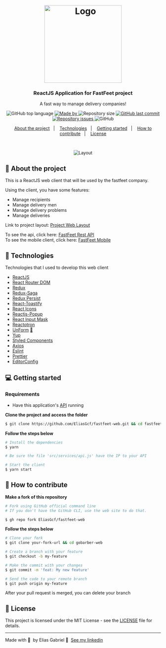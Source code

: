 <h1 align="center">
  <img src="https://res.cloudinary.com/eliasgcf/image/upload/v1590249783/fastfeet/logo_erpvwm.svg" alt="Logo" width="250px">
</h1>

<h3 align="center">
	ReactJS Application for FastFeet project
</h3>

<p align="center">
  A fast way to manage delivery companies!
</p>

<p align="center">
  <img alt="GitHub top language" src="https://img.shields.io/github/languages/top/EliasGcf/fastfeet-web?color=%237D40E7">

  <a href="https://www.linkedin.com/in/eliasgcf/" target="_blank" rel="noopener noreferrer">
    <img alt="Made by" src="https://img.shields.io/badge/made%20by-elias%20gabriel-%237D40E7">
  </a>

  <img alt="Repository size" src="https://img.shields.io/github/repo-size/EliasGcf/fastfeet-web?color=%237D40E7">

  <a href="https://github.com/EliasGcf/fastfeet-web/commits/master">
    <img alt="GitHub last commit" src="https://img.shields.io/github/last-commit/EliasGcf/fastfeet-web?color=%237D40E7">
  </a>

  <a href="https://github.com/EliasGcf/fastfeet-web/issues">
    <img alt="Repository issues" src="https://img.shields.io/github/issues/EliasGcf/fastfeet-web?color=%237D40E7">
  </a>

  <img alt="GitHub" src="https://img.shields.io/github/license/EliasGcf/fastfeet-web?color=%237D40E7">
</p>

<p align="center">
  <a href="#-about-the-project">About the project</a>&nbsp;&nbsp;&nbsp;|&nbsp;&nbsp;&nbsp;
  <a href="#-technologies">Technologies</a>&nbsp;&nbsp;&nbsp;|&nbsp;&nbsp;&nbsp;
  <a href="#-getting-started">Getting started</a>&nbsp;&nbsp;&nbsp;|&nbsp;&nbsp;&nbsp;
  <a href="#-how-to-contribute">How to contribute</a>&nbsp;&nbsp;&nbsp;|&nbsp;&nbsp;&nbsp;
  <a href="#-license">License</a>
</p>

</br>

<p align="center">
  <img alt="Layout" src="https://res.cloudinary.com/eliasgcf/image/upload/v1592072868/fastfeet/layout-fastfeet_llbyr5.gif">
</p>

## 🚚 About the project

This is a ReactJS web client that will be used by the fastfeet company.

Using the client, you have some features:

- Manage recipients
- Manage delivery men
- Manage delivery problems
- Manage deliveries

Link to project layout: [Project Web Layout](https://xd.adobe.com/view/62e829fc-4f10-4ac8-70d2-d39b429d43ee-14d9/grid/)

To see the api, click here: [FastFeet Rest API](https://github.com/EliasGcf/fastfeet-api)<br />
To see the mobile client, click here: [FastFeet Mobile](https://github.com/EliasGcf/fastfeet-mobile)

## 🚀  Technologies

Technologies that I used to develop this web client

- [ReactJS](https://reactjs.org/)
- [React Router DOM](https://reacttraining.com/react-router/)
- [Redux](https://redux.js.org/)
- [Redux-Saga](https://redux-saga.js.org/)
- [Redux Persist](https://github.com/rt2zz/redux-persist)
- [React-Toastify](https://github.com/fkhadra/react-toastify)
- [React Icons](https://react-icons.netlify.com/#/)
- [Reactjs-Popup](https://react-popup.elazizi.com/)
- [React Input Mask](https://github.com/sanniassin/react-input-mask)
- [Reactotron](https://github.com/infinitered/reactotron)
- [UnForm](https://unform.dev/) [💜](https://rocketseat.com.br/)
- [Yup](https://github.com/jquense/yup)
- [Styled Components](https://styled-components.com/)
- [Axios](https://github.com/axios/axios)
- [Eslint](https://eslint.org/)
- [Prettier](https://prettier.io/)
- [EditorConfig](https://editorconfig.org/)

## 💻 Getting started

### Requirements

- Have this application's [API](https://github.com/EliasGcf/fastfeet-api) running

**Clone the project and access the folder**

```bash
$ git clone https://github.com/EliasGcf/fastfeet-web.git && cd fastfeet-web
```

**Follow the steps below**

```bash
# Install the dependencies
$ yarn

# Be sure the file 'src/services/api.js' have the IP to your API

# Start the client
$ yarn start
```

## 🤔 How to contribute

**Make a fork of this repository**

```bash
# Fork using GitHub official command line
# If you don't have the GitHub CLI, use the web site to do that.

$ gh repo fork EliasGcf/fastfeet-web
```

**Follow the steps below**

```bash
# Clone your fork
$ git clone your-fork-url && cd gobarber-web

# Create a branch with your feature
$ git checkout -b my-feature

# Make the commit with your changes
$ git commit -m 'feat: My new feature'

# Send the code to your remote branch
$ git push origin my-feature
```

After your pull request is merged, you can delete your branch

## 📝 License

This project is licensed under the MIT License - see the [LICENSE](LICENSE) file for details.

---

Made with 💜&nbsp; by Elias Gabriel 👋 &nbsp;[See my linkedin](https://www.linkedin.com/in/eliasgcf/)
